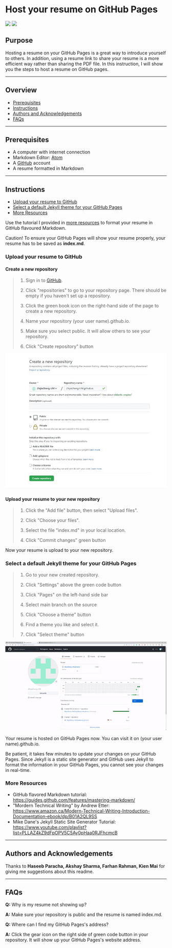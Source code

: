 # Host your resume on GitHub Pages

![]("https://github.com/ZhijieZheng-UM/ZhijieZheng-UM.github.io/blob/main/image.png")
![]("https://github.com/ZhijieZheng-UM/ZhijieZheng-UM.github.io/blob/main/resume.gif")

## Purpose
Hosting a resume on your GitHub Pages is a great way to introduce yourself to others. In addition, using a resume link to share your resume is a more efficient way rather than sharing the PDF file. In this instruction, I will show you the steps to host a resume on GitHub pages.

----
## Overview
- [Prerequisites](#Prerequisites)
- [Instructions](#Instructions)
- [Authors and Acknowledgements](#Authors-and-Acknowledgements)
- [FAQs](#FAQs)
-----
## Prerequisites
* A computer with internet connection
* Markdown Editor: [Atom](https://atom.io/)
* A [GitHub](https://github.com/) account
* A resume formatted in Markdown
----
## Instructions

- [Upload your resume to GitHub](#Upload-your-resume-to-GitHub)
- [Select a default Jekyll theme for your GitHub Pages](#Select-a-default-Jekyll-theme-for-your-GitHub-Pages)
- [More Resources](#More-Resources)

Use the tutorial I provided in [more resources](#more-resources) to format your resume in GitHub flavoured Markdown.

Caution! To ensure your GitHub Pages will show your resume properly, your resume has to be saved as **index.md**.
### Upload your resume to GitHub

#### Create a new repository
>1. Sign in to [GitHub](https://github.com/).
>
>2. Click "repositories" to go to your repository page. There should be empty if you haven't set up a repository.
>
>3. Click the green book icon on the right-hand side of the page to create a new repository.
>
>4. Name your repository (your user name).github.io.
>
>5. Make sure you select public. It will allow others to see your repository.
>
>6. Click "Create repository" button

![create](https://github.com/ZhijieZheng-UM/ZhijieZheng-UM.github.io/blob/main/create.jpeg)

#### Upload your resume to your new repository
>1. Click the "Add file" button, then select "Upload files".
>
>2. Click "Choose your files".
>
>3. Select the file "index.md" in your local location.
>
>4. Click "Commit changes" green button

Now your resume is upload to your new repository.

### Select a default Jekyll theme for your GitHub Pages
>1. Go to your new created repository.
>
>2. Click "Settings" above the green code button
>
>3. Click "Pages" on the left-hand side bar
>
>4. Select main branch on the source
>
>5. Click "Choose a theme" button
>
>6. Find a theme you like and select it.
>
>7. Click "Select theme" button

![](gif.gif)

Your resume is hosted on GitHub Pages now. You can visit it on (your user name).github.io.

Be patient, it takes few minutes to update your changes on your GitHub Pages. Since Jekyll is a static site generator and GitHub uses Jekyll to format the information in your GitHub Pages, you cannot see your changes in real-time.

### More Resources
* GitHub flavored Markdown tutorial: https://guides.github.com/features/mastering-markdown/
* "Mordern Technical Writing" by Andrew Etter: https://www.amazon.ca/Modern-Technical-Writing-Introduction-Documentation-ebook/dp/B01A2QL9SS
* Mike Dane's Jekyll Static Site Generator Tutorial: https://www.youtube.com/playlist?list=PLLAZ4kZ9dFpOPV5C5Ay0pHaa0RJFhcmcB

----
## Authors and Acknowledgements

Thanks to **Haseeb Paracha, Akshay Sharma, Farhan Rahman, Kien Mai** for giving me suggestions about this readme.

----
## FAQs
**Q:** Why is my resume not showing up?

**A:** Make sure your repository is public and the resume is named index.md.

**Q:** Where can I find my GitHub Pages's address?

**A:** Click the gear icon on the right side of green code button in your repository. It will show up your GitHub Pages's website address.
